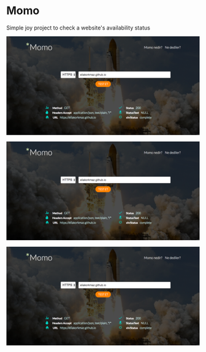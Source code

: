 # Momo
Simple joy project to check a website's availability status

![Screenshot](/css/image/screenshot/scr.png)

![Screenshot](css/image/screenshot/scr.png)

![Screenshot](css/image/screenshot/scr.png)



